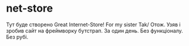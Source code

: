 # net-store
Тут буде створено Great Internet-Store! For my sister
Tak/ Отож. Узяв і зробив сайт на фреймворку бутстрап. За один день. Без функціоналу. Без рубі.
